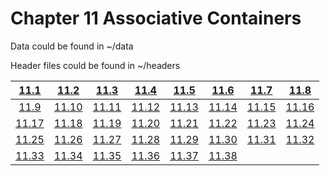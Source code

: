 # Chapter 11 Associative Containers

Data could be found in ~/data

Header files could be found in ~/headers

|  [11.1](./11-1.md)  |  [11.2](./11-2.md)  |  [11.3](./11-3.md)  |  [11.4](./11-4.md)  |  [11.5](./11-5.md)  |  [11.6](./11-6.md)  |  [11.7](./11-7.md)  |  [11.8](./11-8.md)  |
| :-----------------: | :-----------------: | :-----------------: | :-----------------: | :-----------------: | :-----------------: | :-----------------: | :-----------------: |
|  [11.9](./11-9.md)  | [11.10](./11-10.md) | [11.11](./11-11.md) | [11.12](./11-12.md) | [11.13](./11-13.md) | [11.14](./11-14.md) | [11.15](./11-15.md) | [11.16](./11-16.md) |
| [11.17](./11-17.md) | [11.18](./11-18.md) | [11.19](./11-19.md) | [11.20](./11-20.md) | [11.21](./11-21.md) | [11.22](./11-22.md) | [11.23](./11-23.md) | [11.24](./11-24.md) |
| [11.25](./11-25.md) | [11.26](./11-26.md) | [11.27](./11-27.md) | [11.28](./11-28.md) | [11.29](./11-29.md) | [11.30](./11-30.md) | [11.31](./11-31.md) | [11.32](./11-32.md) |
| [11.33](./11-33.md) | [11.34](./11-34.md) | [11.35](./11-35.md) | [11.36](./11-36.md) | [11.37](./11-37.md) | [11.38](./11-38.md) |                     |                     |


